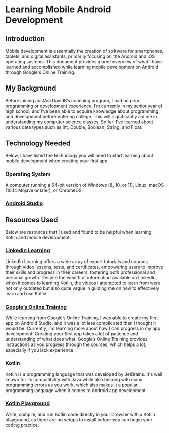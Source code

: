 # Learning Mobile Android Development 

## Introduction
Mobile development is essentially the creation of software for smartphones, tablets, and digital assistants,
primarily focusing on the Android and iOS operating systems. This document provides a brief overview of what 
I have learned and accomplished while learning mobile development on Android through Google's Online Training.

## My Background 
Before joining JustAskDavidB’s coaching program, I had no prior programming or development experience. 
I’m currently in my senior year of high school, and I’ve been able to acquire knowledge about programming and 
development before entering college. This will significantly aid me in understanding my computer science classes. 
So far, I’ve learned about various data types such as Int, Double, Boolean, String, and Float.

## Technology Needed
Below, I have listed the technology you will need to start learning about mobile development when creating your first app.

### Operating System
A computer running a 64-bit version of Windows (8, 10, or 11), Linux, macOS (10.14 Mojave or later), or ChromeOS 

### [Android Studio](https://developer.android.com/studio)

## Resources Used
Below are resources that I used and found to be helpful when learning Kotlin and mobile development.

### [LinkedIn Learning](https://learning.linkedin.com/)
LinkedIn Learning offers a wide array of expert tutorials and courses through video lessons, tests, 
and certificates, empowering users to improve their skills and progress in their careers, 
fostering both professional and personal growth. Despite the wealth of information available on LinkedIn, 
when it comes to learning Kotlin, the videos I attempted to learn from were not only outdated but also quite 
vague in guiding me on how to effectively learn and use Kotlin. 

### [Google’s Online Training](https://developer.android.com/)
While learning from Google’s Online Training, I was able to create my first app on Android Studio, 
and it was a lot less complicated than I thought it would be. Currently, I’m learning more about how 
I can progress in my app development. Creating your first app takes a lot of patience and understanding of what does what. 
Google’s Online Training provides instructions as you progress through the courses, which helps a lot, especially if you lack experience. 

### Kotlin
Kotlin is a programming language that was developed by JetBrains. It's well known for its compatibility with Java while also 
helping with many programming errors as you work, which also makes it a popular programming language when it comes to Android app development.

### [Kotlin Playground](https://developer.android.com/training/kotlinplayground)
Write, compile, and run Kotlin code directly in your browser with a Kotlin playground, 
as there are no setups to install before you can begin your coding practice.


